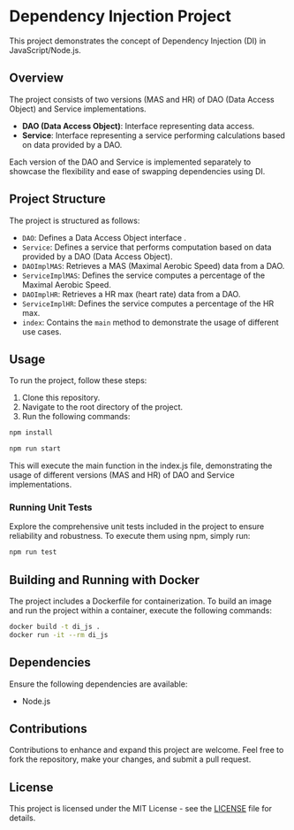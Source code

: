 # Dependency Injection Project

This project demonstrates the concept of Dependency Injection (DI) in JavaScript/Node.js.

## Overview

The project consists of two versions (MAS and HR) of DAO (Data Access Object) and Service implementations.

- **DAO (Data Access Object)**: Interface representing data access.
- **Service**: Interface representing a service performing calculations based on data provided by a DAO.

Each version of the DAO and Service is implemented separately to showcase the flexibility and ease of swapping dependencies using DI.

## Project Structure

The project is structured as follows:

- `DAO`: Defines a Data Access Object interface .
- `Service`: Defines a service that performs computation based on data provided by a DAO (Data Access Object).
- `DAOImplMAS`: Retrieves a MAS (Maximal Aerobic Speed) data from a DAO.
- `ServiceImplMAS`: Defines the service computes a percentage of the Maximal Aerobic Speed.
- `DAOImplHR`: Retrieves a HR max (heart rate) data from a DAO.
- `ServiceImplHR`: Defines the service computes a percentage of the HR max.
- `index`: Contains the `main` method to demonstrate the usage of different use cases.

## Usage

To run the project, follow these steps:

1. Clone this repository.
2. Navigate to the root directory of the project.
3. Run the following commands:

```bash
npm install
````

```bash
npm run start
````

This will execute the main function in the index.js file, demonstrating the usage of different versions (MAS and HR) of DAO and Service implementations.

### Running Unit Tests

Explore the comprehensive unit tests included in the project to ensure reliability and robustness. To execute them using npm, simply run:

```bash
npm run test
```

## Building and Running with Docker

The project includes a Dockerfile for containerization. To build an image and run the project within a container, execute the following commands:

```bash
docker build -t di_js .
docker run -it --rm di_js
```

## Dependencies

Ensure the following dependencies are available:

- Node.js

## Contributions

Contributions to enhance and expand this project are welcome. Feel free to fork the repository, make your changes, and submit a pull request.

## License

This project is licensed under the MIT License - see the [LICENSE](LICENSE) file for details.